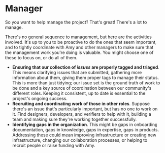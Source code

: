 # Manager

So you want to help manage the project? That's great! There's a lot to manage.

There's no general sequence to management, but here are the activities involved. It's up to you to be proactive to do the ones that seem important, and to tightly coordinate with Amy and other managers to make sure that the management work you're doing is valuable. You might choose one of these to focus on, or do all of them.

-   **Ensuring that our collection of _issues_ are properly tagged and triaged**. This means clarifying issues that are submitted, gathering more information about them, giving them proper tags to manage their status. This is more than just tidying; our issue set is the ground truth of work to be done and a key source of coordination between our community's different roles. Keeping it consistent, up to date is essential to the project's ongoing success.
-   **Recruiting and coordinating work of those in other roles**. Suppose there's an issue that's particularly important, but has no one to work on it. Find designers, developers, and verifiers to help with it, building a team and making sure they're working together successfully.
-   **Identifying gaps in the organization**. This might be gaps in onboarding documentation, gaps in knowledge, gaps in expertise, gaps in products. Addressing these could mean improving infrastructure or creating new infrastructure, changing our collaboration processes, or helping to recruit people or raise funding with Amy.
